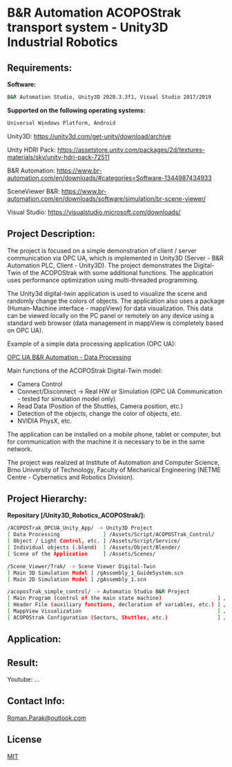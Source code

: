 # B&R Automation ACOPOStrak transport system - Unity3D Industrial Robotics

## Requirements:

**Software:**
```bash
B&R Automation Studio, Unity3D 2020.3.3f1, Visual Studio 2017/2019
```

**Supported on the following operating systems:**
```bash
Universal Windows Platform, Android
```

Unity3D: https://unity3d.com/get-unity/download/archive

Unity HDRI Pack: https://assetstore.unity.com/packages/2d/textures-materials/sky/unity-hdri-pack-72511

B&R Automation: https://www.br-automation.com/en/downloads/#categories=Software-1344987434933

SceneViewer B&R: https://www.br-automation.com/en/downloads/software/simulation/br-scene-viewer/

Visual Studio: https://visualstudio.microsoft.com/downloads/

## Project Description:

The project is focused on a simple demonstration of client / server communication via OPC UA, which is implemented in Unity3D (Server - B&R Automation PLC, Client - Unity3D). The project demonstrates the Digital-Twin of the ACOPOStrak with some additional functions. The application uses performance optimization using multi-threaded programming.

The Unity3d digital-twin application is used to visualize the scene and randomly change the colors of objects. The application also uses a package (Human-Machine interface - mappView) for data visualization. This data can be viewed locally on the PC panel or remotely on any device using a standard web browser (data management in mappView is completely based on OPC UA).

Example of a simple data processing application (OPC UA):

[OPC UA B&R Automation - Data Processing](https://github.com/rparak/OPCUA_Simple)

Main functions of the ACOPOStrak Digital-Twin model:
- Camera Control
- Connect/Disconnect -> Real HW or Simulation (OPC UA Communication - tested for simulation model only)
- Read Data (Position of the Shuttles, Camera position, etc.)
- Detection of the objects, change the color of objects, etc.
- NVIDIA PhysX, etc.

The application can be installed on a mobile phone, tablet or computer, but for communication with the machine it is necessary to be in the same network.

The project was realized at Institute of Automation and Computer Science, Brno University of Technology, Faculty of Mechanical Engineering (NETME Centre - Cybernetics and Robotics Division).

## Project Hierarchy:

**Repositary [/Unity3D_Robotics_ACOPOStrak/]:**

```bash
/ACOPOSTrak_OPCUA_Unity_App/ -> Unity3D Project
[ Data Processing              ] /Assets/Script/ACOPOSTrak_Control/
[ Object / Light Control, etc. ] /Assets/Script/Service/
[ Individual objects (.blend)  ] /Assets/Object/Blender/
[ Scene of the Application     ] /Assets/Scenes/

/Scene_Viewer/Trak/ -> Scene Viewer Digital-Twin
[ Main 3D Simulation Model ] /gAssembly_1_GuideSystem.scn
[ Main 2D Simulation Model ] /gAssembly_1.scn

/acoposTrak_simple_control/ -> Automatio Studio B&R Project
[ Main Program (control of the main state machine)                  ] /Logical/Technology/tCTRL_m/Main.c
[ Header File (auxiliary functions, declaration of variables, etc.) ] /Logical/Technology/tCTRL_m/Main.h
[ MappView Visualization                                            ] /Logical/mappView/
[ ACOPOStrak Configuration (Sectors, Shuttles, etc.)                ] /Physical/Config1/X20CP3687X/mappMotion/TrakOval/
```

## Application:

## Result:

Youtube: ...

## Contact Info:
Roman.Parak@outlook.com

## License
[MIT](https://choosealicense.com/licenses/mit/)


